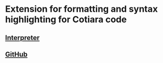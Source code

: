 # Extension for formatting and syntax highlighting for Cotiara code
## [Interpreter](https://pypi.org/project/cotiara/)
## [GitHub](https://github.com/dimabreus/cotiara/)